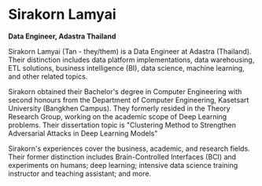 # Sirakorn Lamyai

__Data Engineer, Adastra Thailand__

Sirakorn Lamyai (Tan - they/them) is a Data Engineer at Adastra (Thailand). Their distinction includes data platform implementations, data warehousing, ETL solutions, business intelligence (BI), data science, machine learning, and other related topics.

Sirakorn obtained their Bachelor's degree in Computer Engineering with second honours from the Department of Computer Engineering, Kasetsart University (Bangkhen Campus). They formerly resided in the Theory Research Group, working on the academic scope of Deep Learning problems. Their dissertation topic is "Clustering Method to Strengthen Adversarial Attacks in Deep Learning Models"

Sirakorn's experiences cover the business, academic, and research fields. Their former distinction includes Brain-Controlled Interfaces (BCI) and experiments on humans; deep learning; intensive data science training instructor and teaching assistant; and more.
